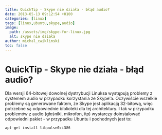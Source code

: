 ```yaml
---
title: QuickTip - Skype nie działa - błąd audio?
date: 2013-05-13 09:12:54 +0100
categories: [linux]
tags: [linux,ubuntu,skype,audio]
image:
  path: /assets/img/skype-for-linux.jpg
  alt: skype nie działa
author: michal_cwiklinski
toc: false
---
```


# QuickTip - Skype nie działa - błąd audio?

Dla wersji 64-bitowej dowolnej dystrybucji Linuksa występują problemy z systemem audio w przypadku korzystania ze Skype'a. Oczywiście wszelkie problemy są generowane faktem, że Skype jest aplikacją 32-bitową, więc potrzebne są odpowiednie biblioteki dla tej architektury. I tak w przypadku problemów z audio (głośniki, mikrofon, itp) wystarczy doinstalować odpowiedni pakiet - w przypadku Ubuntu i pochodnych jest to:
```bash
apt-get install libpulse0:i386
```